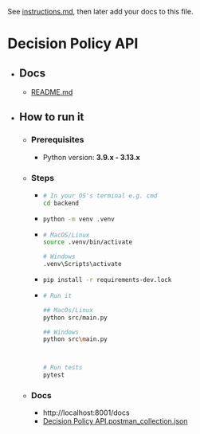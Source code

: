 See [instructions.md](instructions.md), then later add your docs to this file.

# Decision Policy API
* ## Docs
  * [README.md](backend%2FREADME.md)
* ## How to run it
  * ### Prerequisites
    * Python version: **3.9.x - 3.13.x**
    
  * ### Steps
    * ```sh
      # In your OS's terminal e.g. cmd
      cd backend
      ```
    * ```sh
      python -m venv .venv
      ```
    * ```sh
      # MacOS/Linux
      source .venv/bin/activate
      
      # Windows
      .venv\Scripts\activate
      ```
    * ```sh
      pip install -r requirements-dev.lock
      ```
    * ```sh
      # Run it
      
      ## MacOs/Linux
      python src/main.py
      
      ## Windows
      python src\main.py
      
      
      
      # Run tests
      pytest
      ```
    
  * ### Docs
    * http://localhost:8001/docs
    * [Decision Policy API.postman_collection.json](backend%2Fsrc%2Fdomain%2Fcommon%2Fcontrollers%2Fdocs%2FDecision%20Policy%20API.postman_collection.json)